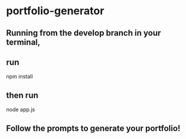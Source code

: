 # portfolio-generator

## Running from the develop branch in your terminal,
## run 

npm install

## then run

node app.js

## Follow the prompts to generate your portfolio!